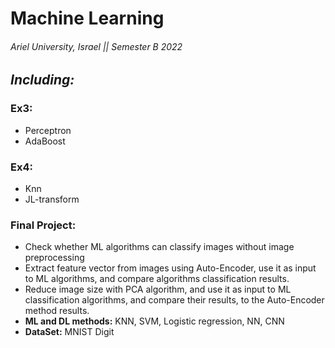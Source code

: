 # Machine Learning

###### Ariel University, Israel || Semester B 2022

## _Including:_

### **Ex3:**

* Perceptron
* AdaBoost

### **Ex4:**
* Knn
* JL-transform
 
### **Final Project:**
* Check whether ML algorithms can classify images without image preprocessing
* Extract feature vector from images using Auto-Encoder, use it as input to ML algorithms, and compare algorithms classification results.
* Reduce image size with PCA algorithm, and use it as input to ML classification algorithms, and compare their results, to the Auto-Encoder method results.
* **ML and DL methods:** KNN, SVM, Logistic regression, NN, CNN
* **DataSet:** MNIST Digit
